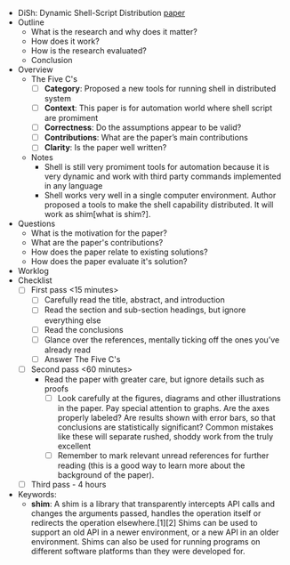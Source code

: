 
* DiSh: Dynamic Shell-Script Distribution [paper](https://www.usenix.org/system/files/nsdi23-mustafa.pdf)
* Outline
  * What is the research and why does it matter?
  * How does it work?
  * How is the research evaluated?
  * Conclusion
* Overview
  * The Five C's
     - [ ] **Category**: Proposed a new tools for running shell in distributed system
     - [ ] **Context**: This paper is for automation world where shell script are promiment
     - [ ] **Correctness**: Do the assumptions appear to be valid?
     - [ ] **Contributions**: What are the paper’s main contributions
     - [ ] **Clarity**: Is the paper well written?
   * Notes
     * Shell is still very promiment tools for automation because it is very dynamic and work with third party commands implemented in any language
     * Shell works very well in a single computer environment. Author proposed a tools to make the shell capability distributed. It will work as shim[what is shim?]. 
* Questions
   * What is the motivation for the paper?
   * What are the paper's contributions?
   * How does the paper relate to existing solutions?
   * How does the paper evaluate it's solution?
*  Worklog
* Checklist
   - [ ] First pass <15 minutes>
      - [ ] Carefully read the title, abstract, and introduction
      - [ ] Read the section and sub-section headings, but ignore everything else
      - [ ] Read the conclusions
      - [ ] Glance over the references, mentally ticking off the ones you’ve already read
      - [ ] Answer The Five C's
   - [ ] Second pass <60 minutes>
      * Read the paper with greater care, but ignore details such as proofs
        - [ ] Look carefully at the figures, diagrams and other illustrations in the paper. Pay special attention to graphs. Are the axes properly labeled? Are results shown with error bars, so that conclusions are statistically significant? Common mistakes like these will separate rushed, shoddy work from the truly excellent
        - [ ] Remember to mark relevant unread references for further reading (this is a good way to learn more about the background of the paper).
  - [ ] Third pass - 4 hours
 
* Keywords:
  * **shim**:
  A shim is a library that transparently intercepts API calls and changes the arguments passed, handles the operation itself or redirects the operation elsewhere.[1][2] Shims can be used to support an old API in a newer environment, or a new API in an older environment. Shims can also be used for running programs on different software platforms than they were developed for.       
